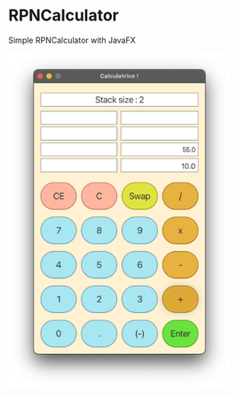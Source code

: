 # RPNCalculator
Simple RPNCalculator with JavaFX

<img src="https://github.com/PixelPolo/RPNCalculator/blob/main/01.png" alt="menu" width="400">
